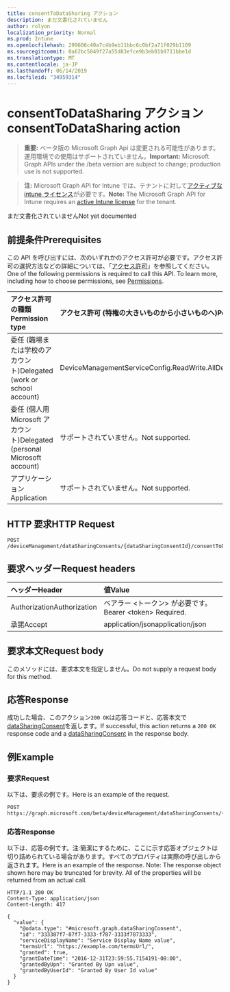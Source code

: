 ```yaml
---
title: consentToDataSharing アクション
description: まだ文書化されていません
author: rolyon
localization_priority: Normal
ms.prod: Intune
ms.openlocfilehash: 299606c40a7c4b9eb11bbc6c0bf2a71f029b1109
ms.sourcegitcommit: 0a62bc5849f27a55d83efce9b3eb01b9711bbe1d
ms.translationtype: MT
ms.contentlocale: ja-JP
ms.lasthandoff: 06/14/2019
ms.locfileid: "34959314"
---
```

# <a name="consenttodatasharing-action"></a><span data-ttu-id="71372-103">consentToDataSharing アクション</span><span class="sxs-lookup"><span data-stu-id="71372-103">consentToDataSharing action</span></span>

> <span data-ttu-id="71372-104">**重要:** ベータ版の Microsoft Graph Api は変更される可能性があります。運用環境での使用はサポートされていません。</span><span class="sxs-lookup"><span data-stu-id="71372-104">**Important:** Microsoft Graph APIs under the /beta version are subject to change; production use is not supported.</span></span>

> <span data-ttu-id="71372-105">**注:** Microsoft Graph API for Intune では、テナントに対して[アクティブな intune ライセンス](https://go.microsoft.com/fwlink/?linkid=839381)が必要です。</span><span class="sxs-lookup"><span data-stu-id="71372-105">**Note:** The Microsoft Graph API for Intune requires an [active Intune license](https://go.microsoft.com/fwlink/?linkid=839381) for the tenant.</span></span>

<span data-ttu-id="71372-106">まだ文書化されていません</span><span class="sxs-lookup"><span data-stu-id="71372-106">Not yet documented</span></span>

## <a name="prerequisites"></a><span data-ttu-id="71372-107">前提条件</span><span class="sxs-lookup"><span data-stu-id="71372-107">Prerequisites</span></span>
<span data-ttu-id="71372-p101">この API を呼び出すには、次のいずれかのアクセス許可が必要です。アクセス許可の選択方法などの詳細については、「[アクセス許可](/graph/permissions-reference)」を参照してください。</span><span class="sxs-lookup"><span data-stu-id="71372-p101">One of the following permissions is required to call this API. To learn more, including how to choose permissions, see [Permissions](/graph/permissions-reference).</span></span>

|<span data-ttu-id="71372-110">アクセス許可の種類</span><span class="sxs-lookup"><span data-stu-id="71372-110">Permission type</span></span>|<span data-ttu-id="71372-111">アクセス許可 (特権の大きいものから小さいものへ)</span><span class="sxs-lookup"><span data-stu-id="71372-111">Permissions (from most to least privileged)</span></span>|
|:---|:---|
|<span data-ttu-id="71372-112">委任 (職場または学校のアカウント)</span><span class="sxs-lookup"><span data-stu-id="71372-112">Delegated (work or school account)</span></span>|<span data-ttu-id="71372-113">DeviceManagementServiceConfig.ReadWrite.All</span><span class="sxs-lookup"><span data-stu-id="71372-113">DeviceManagementServiceConfig.ReadWrite.All</span></span>|
|<span data-ttu-id="71372-114">委任 (個人用 Microsoft アカウント)</span><span class="sxs-lookup"><span data-stu-id="71372-114">Delegated (personal Microsoft account)</span></span>|<span data-ttu-id="71372-115">サポートされていません。</span><span class="sxs-lookup"><span data-stu-id="71372-115">Not supported.</span></span>|
|<span data-ttu-id="71372-116">アプリケーション</span><span class="sxs-lookup"><span data-stu-id="71372-116">Application</span></span>|<span data-ttu-id="71372-117">サポートされていません。</span><span class="sxs-lookup"><span data-stu-id="71372-117">Not supported.</span></span>|

## <a name="http-request"></a><span data-ttu-id="71372-118">HTTP 要求</span><span class="sxs-lookup"><span data-stu-id="71372-118">HTTP Request</span></span>
<!-- {
  "blockType": "ignored"
}
-->
``` http
POST /deviceManagement/dataSharingConsents/{dataSharingConsentId}/consentToDataSharing
```

## <a name="request-headers"></a><span data-ttu-id="71372-119">要求ヘッダー</span><span class="sxs-lookup"><span data-stu-id="71372-119">Request headers</span></span>
|<span data-ttu-id="71372-120">ヘッダー</span><span class="sxs-lookup"><span data-stu-id="71372-120">Header</span></span>|<span data-ttu-id="71372-121">値</span><span class="sxs-lookup"><span data-stu-id="71372-121">Value</span></span>|
|:---|:---|
|<span data-ttu-id="71372-122">Authorization</span><span class="sxs-lookup"><span data-stu-id="71372-122">Authorization</span></span>|<span data-ttu-id="71372-123">ベアラー &lt;トークン&gt; が必要です。</span><span class="sxs-lookup"><span data-stu-id="71372-123">Bearer &lt;token&gt; Required.</span></span>|
|<span data-ttu-id="71372-124">承諾</span><span class="sxs-lookup"><span data-stu-id="71372-124">Accept</span></span>|<span data-ttu-id="71372-125">application/json</span><span class="sxs-lookup"><span data-stu-id="71372-125">application/json</span></span>|

## <a name="request-body"></a><span data-ttu-id="71372-126">要求本文</span><span class="sxs-lookup"><span data-stu-id="71372-126">Request body</span></span>
<span data-ttu-id="71372-127">このメソッドには、要求本文を指定しません。</span><span class="sxs-lookup"><span data-stu-id="71372-127">Do not supply a request body for this method.</span></span>

## <a name="response"></a><span data-ttu-id="71372-128">応答</span><span class="sxs-lookup"><span data-stu-id="71372-128">Response</span></span>
<span data-ttu-id="71372-129">成功した場合、このアクション`200 OK`は応答コードと、応答本文で[dataSharingConsent](../resources/intune-devices-datasharingconsent.md)を返します。</span><span class="sxs-lookup"><span data-stu-id="71372-129">If successful, this action returns a `200 OK` response code and a [dataSharingConsent](../resources/intune-devices-datasharingconsent.md) in the response body.</span></span>

## <a name="example"></a><span data-ttu-id="71372-130">例</span><span class="sxs-lookup"><span data-stu-id="71372-130">Example</span></span>

### <a name="request"></a><span data-ttu-id="71372-131">要求</span><span class="sxs-lookup"><span data-stu-id="71372-131">Request</span></span>
<span data-ttu-id="71372-132">以下は、要求の例です。</span><span class="sxs-lookup"><span data-stu-id="71372-132">Here is an example of the request.</span></span>
``` http
POST https://graph.microsoft.com/beta/deviceManagement/dataSharingConsents/{dataSharingConsentId}/consentToDataSharing
```

### <a name="response"></a><span data-ttu-id="71372-133">応答</span><span class="sxs-lookup"><span data-stu-id="71372-133">Response</span></span>
<span data-ttu-id="71372-p102">以下は、応答の例です。注:簡潔にするために、ここに示す応答オブジェクトは切り詰められている場合があります。すべてのプロパティは実際の呼び出しから返されます。</span><span class="sxs-lookup"><span data-stu-id="71372-p102">Here is an example of the response. Note: The response object shown here may be truncated for brevity. All of the properties will be returned from an actual call.</span></span>
``` http
HTTP/1.1 200 OK
Content-Type: application/json
Content-Length: 417

{
  "value": {
    "@odata.type": "#microsoft.graph.dataSharingConsent",
    "id": "333387f7-87f7-3333-f787-3333f7873333",
    "serviceDisplayName": "Service Display Name value",
    "termsUrl": "https://example.com/termsUrl/",
    "granted": true,
    "grantDateTime": "2016-12-31T23:59:55.7154191-08:00",
    "grantedByUpn": "Granted By Upn value",
    "grantedByUserId": "Granted By User Id value"
  }
}
```





